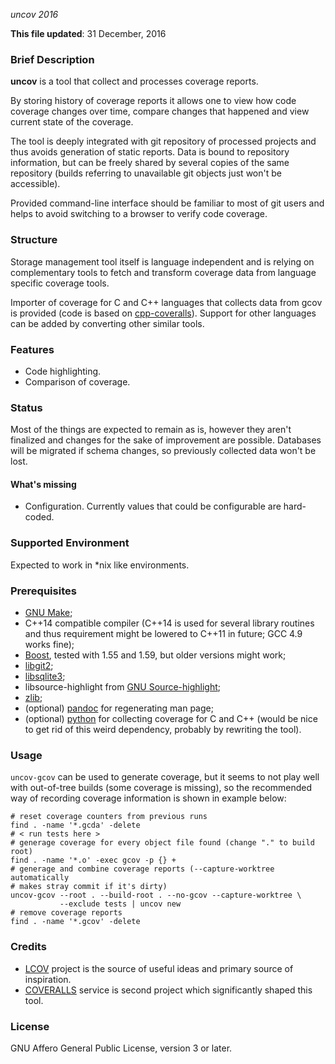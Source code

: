 _uncov_
_2016_

**This file updated**: 31 December, 2016

### Brief Description ###

**uncov** is a tool that collect and processes coverage reports.

By storing history of coverage reports it allows one to view how code coverage
changes over time, compare changes that happened and view current state of the
coverage.

The tool is deeply integrated with git repository of processed projects and thus
avoids generation of static reports.  Data is bound to repository information,
but can be freely shared by several copies of the same repository (builds
referring to unavailable git objects just won't be accessible).

Provided command-line interface should be familiar to most of git users and
helps to avoid switching to a browser to verify code coverage.

### Structure ###

Storage management tool itself is language independent and is relying on
complementary tools to fetch and transform coverage data from language specific
coverage tools.

Importer of coverage for C and C++ languages that collects data from gcov is
provided (code is based on [cpp-coveralls][cpp-coveralls]).  Support for other
languages can be added by converting other similar tools.

### Features ###

* Code highlighting.
* Comparison of coverage.

### Status ###

Most of the things are expected to remain as is, however they aren't finalized
and changes for the sake of improvement are possible.  Databases will be
migrated if schema changes, so previously collected data won't be lost.

#### What's missing ####

 * Configuration.  Currently values that could be configurable are hard-coded.

### Supported Environment ###

Expected to work in \*nix like environments.

### Prerequisites ###

* [GNU Make][make];
* C++14 compatible compiler (C++14 is used for several library routines and
  thus requirement might be lowered to C++11 in future; GCC 4.9 works fine);
* [Boost][boost], tested with 1.55 and 1.59, but older versions might work;
* [libgit2][libgit2];
* [libsqlite3][sqlite];
* libsource-highlight from [GNU Source-highlight][srchilite];
* [zlib][zlib];
* (optional) [pandoc][pandoc] for regenerating man page;
* (optional) [python][python] for collecting coverage for C and C++ (would be
  nice to get rid of this weird dependency, probably by rewriting the tool).

### Usage ###

`uncov-gcov` can be used to generate coverage, but it seems to not play well
with out-of-tree builds (some coverage is missing), so the recommended way of
recording coverage information is shown in example below:

    # reset coverage counters from previous runs
    find . -name '*.gcda' -delete
    # < run tests here >
    # generage coverage for every object file found (change "." to build root)
    find . -name '*.o' -exec gcov -p {} +
    # generage and combine coverage reports (--capture-worktree automatically
    # makes stray commit if it's dirty)
    uncov-gcov --root . --build-root . --no-gcov --capture-worktree \
               --exclude tests | uncov new
    # remove coverage reports
    find . -name '*.gcov' -delete

### Credits ###

* [LCOV][lcov] project is the source of useful ideas and primary source of
  inspiration.
* [COVERALLS][coveralls] service is second project which significantly shaped
  this tool.

### License ###

GNU Affero General Public License, version 3 or later.


[lcov]: http://ltp.sourceforge.net/coverage/lcov.php
[coveralls]: https://coveralls.io/
[cpp-coveralls]: https://github.com/eddyxu/cpp-coveralls
[make]: https://www.gnu.org/software/make/
[boost]: http://www.boost.org/
[libgit2]: https://libgit2.github.com/
[sqlite]: https://www.sqlite.org/
[srchilite]: https://www.gnu.org/software/src-highlite/
[zlib]: http://zlib.net/
[pandoc]: http://pandoc.org/
[python]: https://www.python.org/
